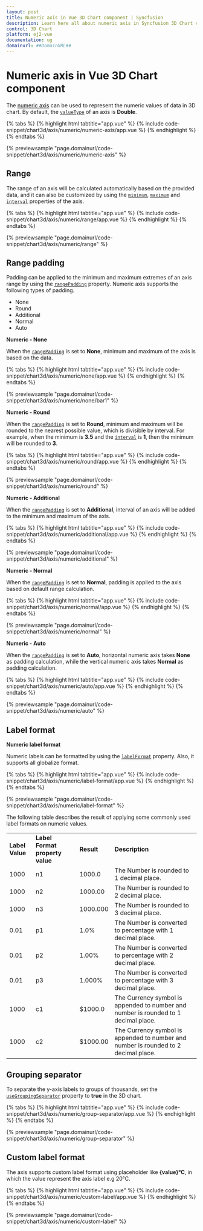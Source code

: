 ```yaml
---
layout: post
title: Numeric axis in Vue 3D Chart component | Syncfusion
description: Learn here all about numeric axis in Syncfusion 3D Chart component of Syncfusion Essential JS 2 and more.
control: 3D Chart
platform: ej2-vue
documentation: ug
domainurl: ##DomainURL##
---
```


<!-- markdownlint-disable MD036 -->

# Numeric axis in Vue 3D Chart component

The [numeric axis](https://www.syncfusion.com/vue-components/vue-charts/chart-axis) can be used to represent the numeric values of data in 3D chart. By default, the [`valueType`](https://ej2.syncfusion.com/vue/documentation/api/chart3d/axis3D/#valuetype) of an axis is **Double**.

{% tabs %}
{% highlight html tabtitle="app.vue" %}
{% include code-snippet/chart3d/axis/numeric/numeric-axis/app.vue %}
{% endhighlight %}
{% endtabs %}
        
{% previewsample "page.domainurl/code-snippet/chart3d/axis/numeric/numeric-axis" %}

## Range

The range of an axis will be calculated automatically based on the provided data, and it can also be customized by using the [`minimum`](https://ej2.syncfusion.com/vue/documentation/api/chart3d/axis3D/#maximum), [`maximum`](https://ej2.syncfusion.com/vue/documentation/api/chart3d/axis3D/#maximum) and [`interval`](https://ej2.syncfusion.com/vue/documentation/api/chart3d/axis3D/#interval) properties of the axis.

{% tabs %}
{% highlight html tabtitle="app.vue" %}
{% include code-snippet/chart3d/axis/numeric/range/app.vue %}
{% endhighlight %}
{% endtabs %}
        
{% previewsample "page.domainurl/code-snippet/chart3d/axis/numeric/range" %}

## Range padding

Padding can be applied to the minimum and maximum extremes of an axis range by using the [`rangePadding`](https://ej2.syncfusion.com/vue/documentation/api/chart3d/axis3D/#rangepadding) property. Numeric axis supports the following types of padding.

* None
* Round
* Additional
* Normal
* Auto

**Numeric - None**

When the [`rangePadding`](https://ej2.syncfusion.com/vue/documentation/api/chart3d/axis3D/#rangepadding) is set to **None**, minimum and maximum of the axis is based on the data.

{% tabs %}
{% highlight html tabtitle="app.vue" %}
{% include code-snippet/chart3d/axis/numeric/none/app.vue %}
{% endhighlight %}
{% endtabs %}
        
{% previewsample "page.domainurl/code-snippet/chart3d/axis/numeric/none/bar1" %}

**Numeric - Round**

When the [`rangePadding`](https://ej2.syncfusion.com/vue/documentation/api/chart3d/axis3D/#rangepadding) is set to **Round**, minimum and maximum will be rounded to the nearest possible value, which is divisible by interval. For example, when the minimum is **3.5** and the [`interval`](https://ej2.syncfusion.com/vue/documentation/api/chart3d/axis3D/#interval) is **1**, then the minimum will be rounded to **3**.

{% tabs %}
{% highlight html tabtitle="app.vue" %}
{% include code-snippet/chart3d/axis/numeric/round/app.vue %}
{% endhighlight %}
{% endtabs %}
        
{% previewsample "page.domainurl/code-snippet/chart3d/axis/numeric/round" %}

**Numeric - Additional**

When the [`rangePadding`](https://ej2.syncfusion.com/vue/documentation/api/chart3d/axis3D/#rangepadding) is set to **Additional**, interval of an axis will be added to the minimum and maximum of the axis.

{% tabs %}
{% highlight html tabtitle="app.vue" %}
{% include code-snippet/chart3d/axis/numeric/additional/app.vue %}
{% endhighlight %}
{% endtabs %}
        
{% previewsample "page.domainurl/code-snippet/chart3d/axis/numeric/additional" %}

**Numeric - Normal**

When the [`rangePadding`](https://ej2.syncfusion.com/vue/documentation/api/chart3d/axis3D/#rangepadding) is set to **Normal**, padding is applied to the axis based on default range calculation.

{% tabs %}
{% highlight html tabtitle="app.vue" %}
{% include code-snippet/chart3d/axis/numeric/normal/app.vue %}
{% endhighlight %}
{% endtabs %}
        
{% previewsample "page.domainurl/code-snippet/chart3d/axis/numeric/normal" %}

**Numeric - Auto**

When the [`rangePadding`](https://ej2.syncfusion.com/vue/documentation/api/chart3d/axis3D/#rangepadding) is set to **Auto**, horizontal numeric axis takes **None** as padding calculation, while the vertical numeric axis takes **Normal** as padding calculation.

{% tabs %}
{% highlight html tabtitle="app.vue" %}
{% include code-snippet/chart3d/axis/numeric/auto/app.vue %}
{% endhighlight %}
{% endtabs %}
        
{% previewsample "page.domainurl/code-snippet/chart3d/axis/numeric/auto" %}

## Label format

**Numeric label format**

Numeric labels can be formatted by using the [`labelFormat`](https://ej2.syncfusion.com/vue/documentation/api/chart3d/axis3D/#labelformat) property. Also, it supports all globalize format.

{% tabs %}
{% highlight html tabtitle="app.vue" %}
{% include code-snippet/chart3d/axis/numeric/label-format/app.vue %}
{% endhighlight %}
{% endtabs %}
        
{% previewsample "page.domainurl/code-snippet/chart3d/axis/numeric/label-format" %}

The following table describes the result of applying some commonly used label formats on numeric values.

<!-- markdownlint-disable MD033 -->
<table>
<tr>
<td><b>Label Value</b></td>
<td><b>Label Format property value</b></td>
<td><b>Result </b></td>
<td><b>Description </b></td>
</tr>
<tr>
<td>1000</td>
<td>n1</td>
<td>1000.0</td>
<td>The Number is rounded to 1 decimal place.</td>
</tr>
<tr>
<td>1000</td>
<td>n2</td>
<td>1000.00</td>
<td>The Number is rounded to 2 decimal place.</td>
</tr>
<tr>
<td>1000</td>
<td>n3</td>
<td>1000.000</td>
<td>The Number is rounded to 3 decimal place.</td>
</tr>
<tr>
<td>0.01</td>
<td>p1</td>
<td>1.0%</td>
<td>The Number is converted to percentage with 1 decimal place.</td>
</tr>
<tr>
<td>0.01</td>
<td>p2</td>
<td>1.00%</td>
<td>The Number is converted to percentage with 2 decimal place.</td>
</tr>
<tr>
<td>0.01</td>
<td>p3</td>
<td>1.000%</td>
<td>The Number is converted to percentage with 3 decimal place.</td>
</tr>
<tr>
<td>1000</td>
<td>c1</td>
<td>$1000.0</td>
<td>The Currency symbol is appended to number and number is rounded to 1 decimal place.</td>
</tr>
<tr>
<td>1000</td>
<td>c2</td>
<td>$1000.00</td>
<td>The Currency symbol is appended to number and number is rounded to 2 decimal place.</td>
</tr>
</table>

## Grouping separator

To separate the y-axis labels to groups of thousands, set the [`useGroupingSeparator`](https://ej2.syncfusion.com/vue/documentation/api/chart3d/chart3DModel/#usegroupingseparator) property to **true** in the 3D chart.

{% tabs %}
{% highlight html tabtitle="app.vue" %}
{% include code-snippet/chart3d/axis/numeric/group-separator/app.vue %}
{% endhighlight %}
{% endtabs %}
        
{% previewsample "page.domainurl/code-snippet/chart3d/axis/numeric/group-separator" %}

## Custom label format

The axis supports custom label format using placeholder like **{value}°C**, in which the value represent the axis label e.g 20°C.

{% tabs %}
{% highlight html tabtitle="app.vue" %}
{% include code-snippet/chart3d/axis/numeric/custom-label/app.vue %}
{% endhighlight %}
{% endtabs %}
        
{% previewsample "page.domainurl/code-snippet/chart3d/axis/numeric/custom-label" %}